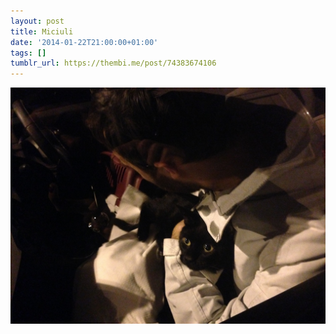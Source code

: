 ```yaml
---
layout: post
title: Miciuli
date: '2014-01-22T21:00:00+01:00'
tags: []
tumblr_url: https://thembi.me/post/74383674106
---
```

 ![](/files/tumblr_mzwtjt39Er1tq106bo1_1280.jpg)  
